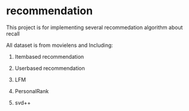# recommendation
This project is for implementing
several recommedation algorithm about recall

All dataset is from movielens and 
Including:

1. Itembased recommendation

2. Userbased recommendation

3. LFM

4. PersonalRank

5. svd++

